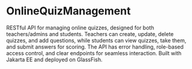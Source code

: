 # OnlineQuizManagement
RESTful API for managing online quizzes, designed for both teachers/admins and students. Teachers can create, update, delete quizzes, and add questions, while students can view quizzes, take them, and submit answers for scoring. The API has error handling, role-based access control, and clear endpoints for seamless interaction. Built with Jakarta EE and deployed on GlassFish.
